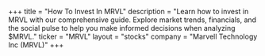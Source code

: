 +++
title = "How To Invest In MRVL"
description = "Learn how to invest in MRVL with our comprehensive guide. Explore market trends, financials, and the social pulse to help you make informed decisions when analyzing $MRVL."
ticker = "MRVL"
layout = "stocks"
company = "Marvell Technology Inc (MRVL)"
+++

